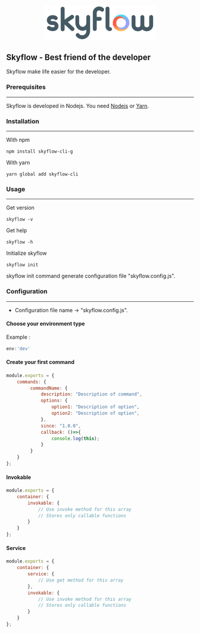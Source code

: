 <div align="center">
	<img width="300" src="resources/images/skyflow.png">
</div>

## Skyflow - Best friend of the developer


Skyflow make life easier for the developer.

### Prerequisites

------------

Skyflow is developed in Nodejs. You need [Nodejs](https://nodejs.org) or [Yarn](https://yarnpkg.com).

### Installation

------------

With npm
```
npm install skyflow-cli-g
```

With yarn
```
yarn global add skyflow-cli
```

### Usage

------------

Get version
```
skyflow -v
```

Get help
```
skyflow -h
```

Initialize skyflow
```
skyflow init
```

skyflow init command generate configuration file "skyflow.config.js".

### Configuration

------------
- Configuration file name -> "skyflow.config.js".

#### Choose your environment type

Example :
```javascript
env:'dev'
```

#### Create your first command

```javascript
module.exports = {
    commands: {
         commandName: {
             description: "Description of command",
             options: {
                 option1: "Description of option",
                 option2: "Description of option",
             },
             since: "1.0.0",
             callback: ()=>{
                 console.log(this);
             }
         }
    }
};
```

#### Invokable

```javascript
module.exports = {
    container: {
        invokable: {
            // Use invoke method for this array
            // Stores only callable functions
        }
    }
};
```

#### Service

```javascript
module.exports = {
    container: {
        service: {
            // Use get method for this array
        },
        invokable: {
            // Use invoke method for this array
            // Stores only callable functions
        }
    }
};
```